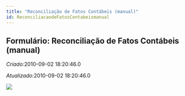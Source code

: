 ```yaml
---
title: "Reconciliação de Fatos Contábeis (manual)"
id: ReconciliacaodeFatosContabeismanual
---
```

<div id="d191929e1" class="section chapter">

<div class="titlepage">

<div>

<div>

## Formulário: Reconciliação de Fatos Contábeis (manual)

</div>

</div>

</div>

<span class="emphasis"> *Criado:*</span>2010-09-02 18:20:46.0

<span class="emphasis">*Atualizado:*</span>2010-09-02 18:20:46.0

![](/img/manual/ReconciliacaodeFatosContabeismanual.png)

</div>
